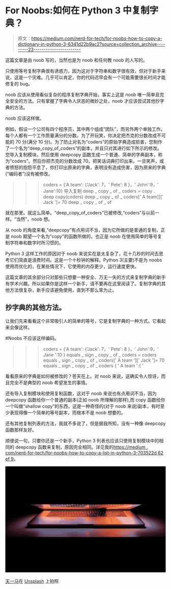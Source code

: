 # For Noobs:如何在 Python 3 中复制字典？

> 原文：<https://medium.com/nerd-for-tech/for-noobs-how-to-copy-a-dictionary-in-python-3-6341d22b9ac2?source=collection_archive---------23----------------------->

这篇文章是由 noob 写的，当然也是为 noob 和任何教 noob 的人写的。

只使用等号复制字典很有诱惑力，因为这对于字符串和数字很有效，但对于新手来说，这是一个灾难。几乎可以肯定，你的代码迟早会有一个可能需要很长时间才能修复的 bug。

noob 应该从使用看似复杂的程序复制字典开始，事实上这是 noob 唯一简单且完全安全的方法。只有掌握了字典令人厌恶的微妙之处，noob 才应该尝试其他抄字典的方法。

noob 应该这样做。

例如，假设一个公司有四个程序员，其中两个组成“团队”，而另外两个单独工作。每个人都有一个工作质量满分的分数。为了开玩笑，你决定把杰克的分数改成不可能的 70 分(满分 10 分)。为了防止对名为“coders”的原始字典造成损害，您制作了一个名为“deep_copy_of_coders”的副本，并且只对其进行如下所示的修改。您导入复制模块，然后使用 deepcopy 函数生成一个普通、简单的字典副本，称为“coders”。然后你把杰克的分数改成 70，把笑话词典打印出来。一旦笑声，或者愤怒的抱怨平息了，你打印出原来的字典，表明没有造成伤害，因为原来的字典(“编码者”)没有被修改。

> > > coders = {'A team': {'Jack': 7，' Pete': 8 }，' John':9，' Jane':10}
> > >导入复制
>>>deep _ copy _ of _ coders = copy . deep copy(coders)
>>>deep _ copy _ of _ coders[' A team]][' Jack ']= 70
>>>deep _ copy _ of _ of

就在那里。就这么简单。“deep_copy_of_coders”已被修改,“coders”与以前一样。“当然”，noob 想。

从 noob 的角度来看,“deepcopy”有点用词不当，因为它所做的是普通的复制，正是 noob 期望一个名为“copy”的函数所做的，也正是 noob 在使用简单的等号复制字符串和数字时所习惯的。

Python 3 这样工作的原因对于 noob 来说实在是太复杂了，花十几秒的时间去思考它们简直是浪费时间。这是一个十秒钟的解释。Python 3(主要)不是为 noobs 使用而优化的，在某些情况下，它使用的内存更少，运行速度更快。

这篇文章的其余部分只对那些只想要一种安全、万无一失的方式来复制字典的新手有学术兴趣。所以如果你是这样一个新手，请不要再在这里阅读了。复制字典的其他方法很复杂，新手应该避免使用，直到不那么笨为止。

## 抄字典的其他方法。

让我们先来看看这个非常吸引人的简单的等号，它是复制字典的一种方式。它看起来会像这样。

#Noobs 不应该这样编码。

> > > coders = {'A team': {'Jack': 7，' Pete': 8 }，' John':9，' Jane ':10 }
>>>equals _ sign _ copy _ of _ coders = coders
>>>equals _ sign _ copy _ of _ coders[' A team '][' Jack ']= 70
>>>equals _ sign _ copy _ of _ coders
{ ' A team ':{ '

看看原来的字典是如何被修改的？苍天在上。对 noob 来说，这确实令人惊讶，而且完全不是典型的 noob 希望发生的事情。

还有导入复制模块和使用复制函数，这对于 noob 来说也有点用词不当，因为 deepcopy 函数给你一个普通的副本(正如 noob 所理解的那样),而 copy 函数给你一个叫做“shallow copy”的东西，这是一种奇怪的(对于 noob 来说)副本，有时至少表现得像一个简单的等号副本，而根本不是 noob 想要的。

还有其他复制列表的方法，我就不多说了，但是据我所知，没有一种像 deepcopy 函数那样友好。

顺便说一句，只要你还是一个新手，Python 3 列表也应该只使用复制模块中的相同的 deepcopy 函数来复制，原因完全相同。详见我的[https://medium . com/nerd-for-tech/for-noobs-how-to-copy-a-list-in-python-3-703522d 62 ef 9](/nerd-for-tech/for-noobs-how-to-copy-a-list-in-python-3-703522d62ef9)。

![](img/71f771d50535c82bd8cbd085d02e8ba7.png)

[天一马](https://unsplash.com/@tma?utm_source=medium&utm_medium=referral)在 [Unsplash](https://unsplash.com?utm_source=medium&utm_medium=referral) 上拍照